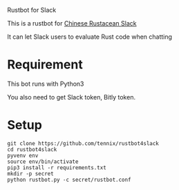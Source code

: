 Rustbot for Slack

This is a rustbot for [Chinese Rustacean Slack](https://rust-china.slack.com)

It can let Slack users to evaluate Rust code when chatting

# Requirement

This bot runs with Python3

You also need to get Slack token, Bitly token.

# Setup

```
git clone https://github.com/tennix/rustbot4slack
cd rustbot4slack
pyvenv env
source env/bin/activate
pip3 install -r requirements.txt
mkdir -p secret
python rustbot.py -c secret/rustbot.conf
```
